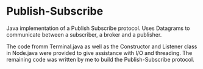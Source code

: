 # Publish-Subscribe
Java implementation of a Publish Subscribe protocol. Uses Datagrams to communicate between a subscriber, a broker and a publisher.

The code fromm Terminal.java as well as the Constructor and Listener class in Node.java were provided to give assistance with I/O and threading. The remaining code was written by me to build the Publish-Subscribe protocol.
